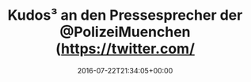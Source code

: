 ---
retweeted: false
source: <a href="http://twitter.com/download/android" rel="nofollow">Twitter for Android</a>
entities:
  hashtags: []
  symbols: []
  user_mentions:
  - name: Polizei München
    screen_name: PolizeiMuenchen
    indices:
    - '33'
    - '49'
    id_str: '2810902381'
    id: '2810902381'
  urls: []
display_text_range:
- '0'
- '50'
favorite_count: '3'
id_str: '756603247662657538'
truncated: false
retweet_count: '0'
id: '756603247662657538'
created_at: Fri Jul 22 21:34:05 +0000 2016
favorited: false
full_text: Kudos³ an den Pressesprecher der [@PolizeiMuenchen](https://twitter.com/PolizeiMuenchen).
lang: de
tags:
- pesos/twitter
date: '2016-07-22T21:34:05+00:00'
src: https://twitter.com/bascht/status/756603247662657538
original_url: https://twitter.com/bascht/status/756603247662657538
type: twitter_tweet
text: Kudos³ an den Pressesprecher der [@PolizeiMuenchen](https://twitter.com/PolizeiMuenchen).
title: Kudos³ an den Pressesprecher der @PolizeiMuenchen (https://twitter.com/

---